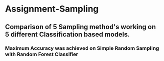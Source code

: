 # Assignment-Sampling
##  Comparison of 5 Sampling method's working on 5 different Classification based models.  
###   Maximum Accuracy was achieved on Simple Random Sampling with Random Forest Classifier
